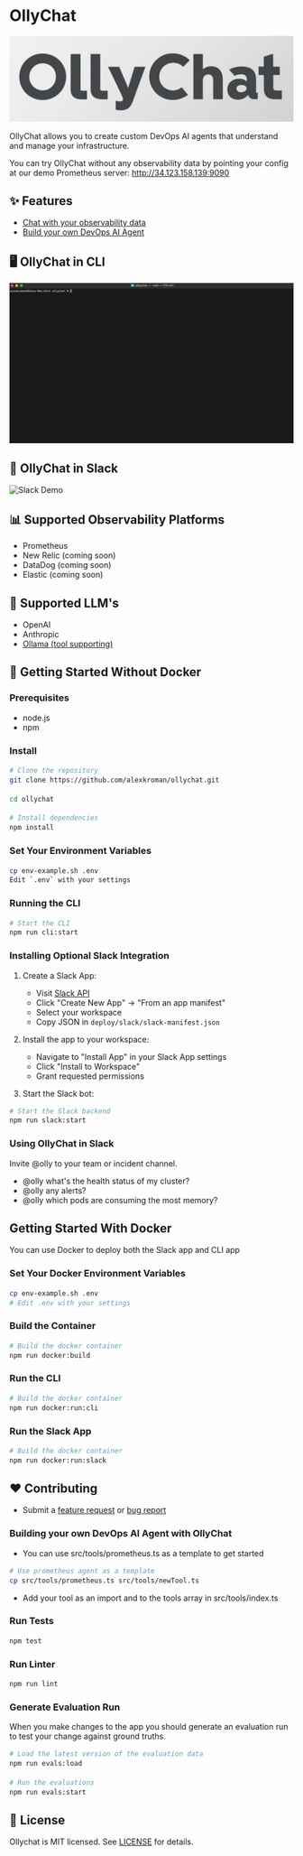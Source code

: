 # OllyChat

![ OllyChat](https://raw.githubusercontent.com/alexkroman/ollychat/refs/heads/main/public/ollychat.jpeg)

OllyChat allows you to create custom DevOps AI agents that understand and manage your infrastructure.

You can try OllyChat without any observability data by pointing your config at our demo Prometheus server: <http://34.123.158.139:9090>

## ✨ Features

- [Chat with your observability data](DEMO.md)
- [Build your own DevOps AI Agent](#building-your-own-devops-ai-agent-with-ollychat)

## 🖥️ OllyChat in CLI

![CLI Demo](https://raw.githubusercontent.com/alexkroman/ollychat/refs/heads/main/public/cli-demo-2.gif)

## 💬 OllyChat in Slack

![Slack Demo](https://github.com/alexkroman/ollychat/blob/main/public/slack-demo.gif?raw=true)

## 📊 Supported Observability Platforms

- Prometheus
- New Relic (coming soon)
- DataDog (coming soon)
- Elastic (coming soon)

## 🧠 Supported LLM's

- OpenAI
- Anthropic
- [Ollama (tool supporting)](https://ollama.com/search?c=tools)

## 🚀 Getting Started Without Docker

### Prerequisites

- node.js
- npm

### Install

```bash
# Clone the repository
git clone https://github.com/alexkroman/ollychat.git

cd ollychat

# Install dependencies
npm install
```

### Set Your Environment Variables

```bash
cp env-example.sh .env
Edit `.env` with your settings
```

### Running the CLI

```bash
# Start the CLI
npm run cli:start
```

### Installing Optional Slack Integration

1. Create a Slack App:
   - Visit [Slack API](https://api.slack.com/apps)
   - Click "Create New App" → "From an app manifest"
   - Select your workspace
   - Copy JSON in `deploy/slack/slack-manifest.json`

2. Install the app to your workspace:
   - Navigate to "Install App" in your Slack App settings
   - Click "Install to Workspace"
   - Grant requested permissions

3. Start the Slack bot:
  
```bash
# Start the Slack backend
npm run slack:start
```

### Using OllyChat in Slack

Invite @olly to your team or incident channel.

- @olly what's the health status of my cluster?
- @olly any alerts?
- @olly which pods are consuming the most memory?

## Getting Started With Docker

You can use Docker to deploy both the Slack app and CLI app

### Set Your Docker Environment Variables

```bash
cp env-example.sh .env
# Edit .env with your settings
```

### Build the Container

```bash
# Build the docker container
npm run docker:build
```

### Run the CLI

```bash
# Build the docker container
npm run docker:run:cli
```

### Run the Slack App

```bash
# Build the docker container
npm run docker:run:slack
```

## ❤️ Contributing

- Submit a [feature request](https://github.com/alexkroman/ollychat/issues/new) or [bug report](https://github.com/alexkroman/ollychat/issues/new)

### Building your own DevOps AI Agent with OllyChat

- You can use src/tools/prometheus.ts as a template to get started

```bash
# Use prometheus agent as a template
cp src/tools/prometheus.ts src/tools/newTool.ts
```

- Add your tool as an import and to the tools array in src/tools/index.ts

### Run Tests

```bash
npm test
```

### Run Linter

```bash
npm run lint
```

### Generate Evaluation Run

When you make changes to the app you should generate an evaluation run to test your change against ground truths.

```bash
# Load the latest version of the evaluation data
npm run evals:load

# Run the evaluations
npm run evals:start
```

## 📜 License

Ollychat is MIT licensed. See [LICENSE](LICENSE.txt) for details.
